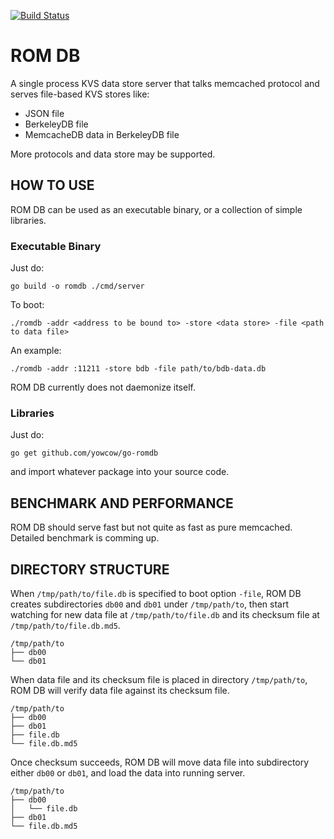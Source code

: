[![Build Status](https://travis-ci.org/yowcow/go-romdb.svg?branch=master)](https://travis-ci.org/yowcow/go-romdb)

ROM DB
======

A single process KVS data store server that talks memcached protocol and serves file-based KVS stores like:

+ JSON file
+ BerkeleyDB file
+ MemcacheDB data in BerkeleyDB file

More protocols and data store may be supported.

HOW TO USE
----------

ROM DB can be used as an executable binary, or a collection of simple libraries.

### Executable Binary

Just do:

```
go build -o romdb ./cmd/server
```

To boot:

```
./romdb -addr <address to be bound to> -store <data store> -file <path to data file>
```

An example:

```
./romdb -addr :11211 -store bdb -file path/to/bdb-data.db
```

ROM DB currently does not daemonize itself.

### Libraries

Just do:

```
go get github.com/yowcow/go-romdb
```

and import whatever package into your source code.

BENCHMARK AND PERFORMANCE
-------------------------

ROM DB should serve fast but not quite as fast as pure memcached.
Detailed benchmark is comming up.

DIRECTORY STRUCTURE
-------------------

When `/tmp/path/to/file.db` is specified to boot option `-file`, ROM DB creates subdirectories `db00` and `db01` under `/tmp/path/to`,
then start watching for new data file at `/tmp/path/to/file.db` and its checksum file at `/tmp/path/to/file.db.md5`.

```
/tmp/path/to
├── db00
└── db01
```

When data file and its checksum file is placed in directory `/tmp/path/to`, ROM DB will verify data file against its checksum file.

```
/tmp/path/to
├── db00
├── db01
├── file.db
└── file.db.md5
```

Once checksum succeeds, ROM DB will move data file into subdirectory either `db00` or `db01`, and load the data into running server.

```
/tmp/path/to
├── db00
│   └── file.db
├── db01
└── file.db.md5
```
